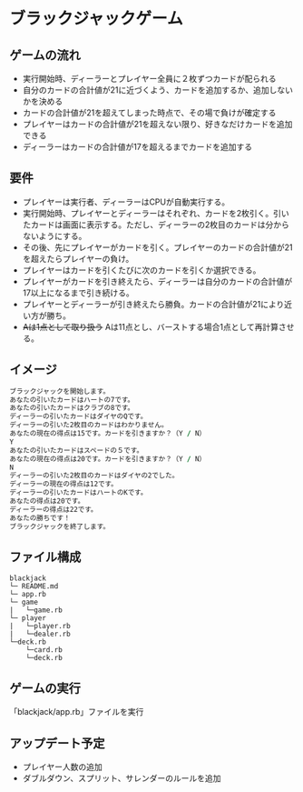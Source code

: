 # ブラックジャックゲーム

## ゲームの流れ
- 実行開始時、ディーラーとプレイヤー全員に２枚ずつカードが配られる
- 自分のカードの合計値が21に近づくよう、カードを追加するか、追加しないかを決める
- カードの合計値が21を超えてしまった時点で、その場で負けが確定する
- プレイヤーはカードの合計値が21を超えない限り、好きなだけカードを追加できる
- ディーラーはカードの合計値が17を超えるまでカードを追加する

## 要件
- プレイヤーは実行者、ディーラーはCPUが自動実行する。
- 実行開始時、プレイヤーとディーラーはそれぞれ、カードを2枚引く。引いたカードは画面に表示する。ただし、ディーラーの2枚目のカードは分からないようにする。
- その後、先にプレイヤーがカードを引く。プレイヤーのカードの合計値が21を超えたらプレイヤーの負け。
- プレイヤーはカードを引くたびに次のカードを引くか選択できる。
- プレイヤーがカードを引き終えたら、ディーラーは自分のカードの合計値が17以上になるまで引き続ける。
- プレイヤーとディーラーが引き終えたら勝負。カードの合計値が21により近い方が勝ち。
- ~~Aは1点として取り扱う~~ Aは11点とし、バーストする場合1点として再計算させる。

## イメージ
```ruby
ブラックジャックを開始します。
あなたの引いたカードはハートの7です。
あなたの引いたカードはクラブの8です。
ディーラーの引いたカードはダイヤのQです。
ディーラーの引いた2枚目のカードはわかりません。
あなたの現在の得点は15です。カードを引きますか？（Y / N）
Y
あなたの引いたカードはスペードの５です。
あなたの現在の得点は20です。カードを引きますか？（Y / N）
N
ディーラーの引いた2枚目のカードはダイヤの2でした。
ディーラーの現在の得点は12です。
ディーラーの引いたカードはハートのKです。
あなたの得点は20です。
ディーラーの得点は22です。
あなたの勝ちです！
ブラックジャックを終了します。
```


## ファイル構成

```
blackjack
└─ README.md
└─ app.rb
└─ game
|   └─game.rb
└─ player
|   └─player.rb
|   └─dealer.rb
└─deck.rb
    └─card.rb
    └─deck.rb
  ```

## ゲームの実行
「blackjack/app.rb」ファイルを実行

## アップデート予定
- プレイヤー人数の追加
- ダブルダウン、スプリット、サレンダーのルールを追加
